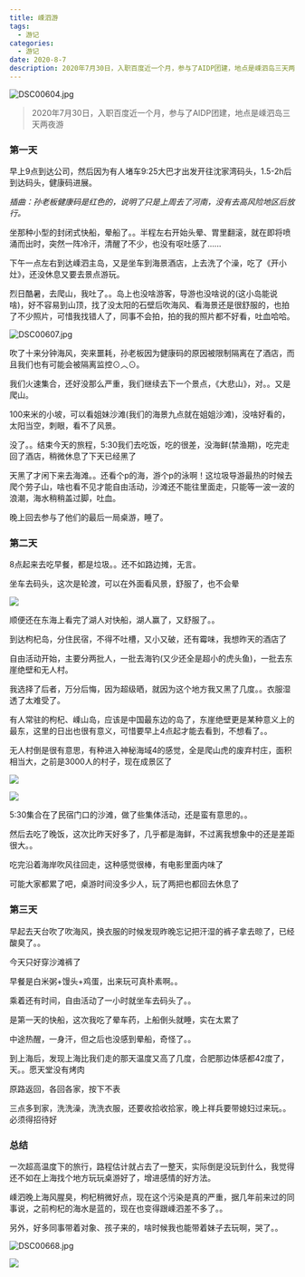```yaml
---
title: 嵊泗游
tags:
  - 游记 
categories:
  - 游记
date: 2020-8-7
description: 2020年7月30日，入职百度近一个月，参与了AIDP团建，地点是嵊泗岛三天两夜游
---
```

![DSC00604.jpg](https://i.loli.net/2020/08/07/LhwuK4opsCnbNOg.jpg)



> 2020年7月30日，入职百度近一个月，参与了AIDP团建，地点是嵊泗岛三天两夜游

### 第一天

早上9点到达公司，然后因为有人堵车9:25大巴才出发开往沈家湾码头，1.5-2h后到达码头，健康码进展。

*插曲：孙老板健康码是红色的，说明了只是上周去了河南，没有去高风险地区后放行。*

坐那种小型的封闭式快船，晕船了。。半程左右开始头晕、胃里翻滚，就在即将喷涌而出时，突然一阵冷汗，清醒了不少，也没有呕吐感了......

下午一点左右到达嵊泗主岛，又是坐车到海景酒店，上去洗了个澡，吃了《开小灶》，还没休息又要去景点游玩。

烈日酷暑，去爬山，我吐了。。岛上也没啥游客，导游也没啥说的(这小岛能说啥)，好不容易到山顶，找了没太阳的石壁后吹海风、看海景还是很舒服的，也拍了不少照片，可惜我找错人了，同事不会拍，拍的我的照片都不好看，吐血哈哈。

![DSC00607.jpg](https://i.loli.net/2020/08/07/CWkhH6OETPFftlg.jpg)

吹了十来分钟海风，突来噩耗，孙老板因为健康码的原因被限制隔离在了酒店，而且我们也有可能会被隔离监控⊙︿⊙。

我们火速集合，还好没那么严重，我们继续去下一个景点，《大悲山》，对。。又是爬山。

100来米的小坡，可以看姐妹沙滩(我们的海景九点就在姐姐沙滩)，没啥好看的，太阳当空，刺眼，看不了风景。

没了。。结束今天的旅程，5:30我们去吃饭，吃的很差，没海鲜(禁渔期)，吃完走回了酒店，稍微休息了下天已经黑了

天黑了才闲下来去海滩。。还看个p的海，游个p的泳啊！这垃圾导游最热的时候去爬个劳子山，啥也看不见才能自由活动，沙滩还不能往里面走，只能等一波一波的浪潮，海水稍稍盖过脚，吐血。

晚上回去参与了他们的最后一局桌游，睡了。

### 第二天

8点起来去吃早餐，都是垃圾。。还不如路边摊，无言。

坐车去码头，这次是轮渡，可以在外面看风景，舒服了，也不会晕

![](https://i.loli.net/2020/08/07/qpbCKSWhfIvaP43.jpg)

顺便还在东海上看完了湖人对快船，湖人赢了，又舒服了。。

到达枸杞岛，分住民宿，不得不吐槽，又小又破，还有霉味，我想昨天的酒店了

自由活动开始，主要分两批人，一批去海钓(又少还全是超小的虎头鱼)，一批去东崖绝壁和无人村。

我选择了后者，万分后悔，因为超级晒，就因为这个地方我又黑了几度。。衣服湿透了太难受了。

有人常驻的枸杞、嵊山岛，应该是中国最东边的岛了，东崖绝壁更是某种意义上的最东，这里的日出也很有意义，可惜要早上4点起才能去看到，不想看了。。

无人村倒是很有意思，有种进入神秘海域4的感觉，全是爬山虎的废弃村庄，面积相当大，之前是3000人的村子，现在成景区了

![](https://i.loli.net/2020/08/07/wSXzjGLnBsUZDWd.jpg)

![](https://i.loli.net/2020/08/07/lMFZLJbiYr9Dmok.jpg)

5:30集合在了民宿门口的沙滩，做了些集体活动，还是蛮有意思的。。

然后去吃了晚饭，这次比昨天好多了，几乎都是海鲜，不过离我想象中的还是差距很大。。

吃完沿着海岸吹风往回走，这种感觉很棒，有电影里面内味了

可能大家都累了吧，桌游时间没多少人，玩了两把也都回去休息了

### 第三天

早起去天台吹了吹海风，换衣服的时候发现昨晚忘记把汗湿的裤子拿去晾了，已经酸臭了。。

今天只好穿沙滩裤了

早餐是白米粥+馒头+鸡蛋，出来玩可真朴素啊。。

乘着还有时间，自由活动了一小时就坐车去码头了。。

是第一天的快船，这次我吃了晕车药，上船倒头就睡，实在太累了

中途热醒，一身汗，但之后也没感到晕船，奇怪了。。

到上海后，发现上海比我们走的那天温度又高了几度，合肥那边体感都42度了，天。。愿天堂没有烤肉

原路返回，各回各家，按下不表

三点多到家，洗洗澡，洗洗衣服，还要收拾收拾家，晚上祥兵要带媳妇过来玩。。必须得招待好



### 总结

一次超高温度下的旅行，路程估计就占去了一整天，实际倒是没玩到什么，我觉得还不如在上海找个地方玩玩桌游好了，增进感情的好方法。

嵊泗晚上海风腥臭，枸杞稍微好点，现在这个污染是真的严重，据几年前来过的同事说，之前枸杞的海水是蓝的，现在也变得跟嵊泗差不多了。。

另外，好多同事带着对象、孩子来的，啥时候我也能带着妹子去玩啊，哭了。。

![DSC00668.jpg](https://i.loli.net/2020/08/07/sHpyoqDEm1jd4UC.jpg)



![](https://i.loli.net/2020/08/07/RnhQkZCLHeJ3tSW.jpg)



